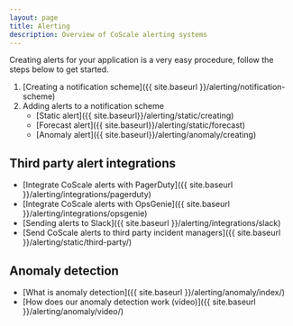 ```yaml
---
layout: page
title: Alerting
description: Overview of CoScale alerting systems
---
```


Creating alerts for your application is a very easy procedure, follow the steps below to get started.

1. [Creating a notification scheme]({{ site.baseurl }}/alerting/notification-scheme)
2. Adding alerts to a notification scheme
    * [Static alert]({{ site.baseurl}}/alerting/static/creating)
    * [Forecast alert]({{ site.baseurl}}/alerting/static/forecast)
    * [Anomaly alert]({{ site.baseurl}}/alerting/anomaly/creating)


## Third party alert integrations

* [Integrate CoScale alerts with PagerDuty]({{ site.baseurl }}/alerting/integrations/pagerduty)
* [Integrate CoScale alerts with OpsGenie]({{ site.baseurl }}/alerting/integrations/opsgenie)
* [Sending alerts to Slack]({{ site.baseurl }}/alerting/integrations/slack)
* [Send CoScale alerts to third party incident managers]({{ site.baseurl }}/alerting/static/third-party/)

## Anomaly detection

* [What is anomaly detection]({{ site.baseurl }}/alerting/anomaly/index/)
* [How does our anomaly detection work (video)]({{ site.baseurl }}/alerting/anomaly/video/)

<!-- ## Static alerts -->

<!-- * [Forecast alerts]({{ site.baseurl }}/alerting/static/forecast/) -->
